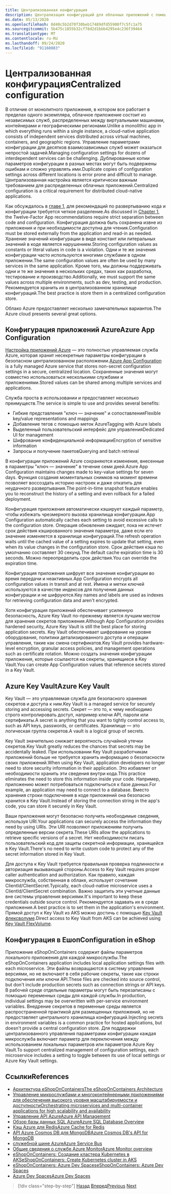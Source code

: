 ```yaml
---
title: Централизованная конфигурация
description: Централизация конфигураций для облачных приложений с помощью конфигурации приложений Azure и хранилища Азурекэй.
ms.date: 05/13/2020
ms.openlocfilehash: 0d40c5b2d70f30beb17489dfd55900f7c5fc1a75
ms.sourcegitcommit: 5b475c1855b32cf78d2d1bbb4295e4c236f39464
ms.translationtype: MT
ms.contentlocale: ru-RU
ms.lasthandoff: 09/24/2020
ms.locfileid: "91160883"
---
```

# <a name="centralized-configuration"></a><span data-ttu-id="ef7d6-103">Централизованная конфигурация</span><span class="sxs-lookup"><span data-stu-id="ef7d6-103">Centralized configuration</span></span>

<span data-ttu-id="ef7d6-104">В отличие от монолитного приложения, в котором все работает в пределах одного экземпляра, облачное приложение состоит из независимых служб, распределенных между виртуальными машинами, контейнерами и географическими регионами.</span><span class="sxs-lookup"><span data-stu-id="ef7d6-104">Unlike a monolithic app in which everything runs within a single instance, a cloud-native application consists of independent services distributed across virtual machines, containers, and geographic regions.</span></span> <span data-ttu-id="ef7d6-105">Управление параметрами конфигурации для десятков взаимозависимых служб может оказаться непростой задачей.</span><span class="sxs-lookup"><span data-stu-id="ef7d6-105">Managing configuration settings for dozens of interdependent services can be challenging.</span></span> <span data-ttu-id="ef7d6-106">Дублированные копии параметров конфигурации в разных местах могут быть подвержены ошибкам и сложно управлять ими.</span><span class="sxs-lookup"><span data-stu-id="ef7d6-106">Duplicate copies of configuration settings across different locations is error prone and difficult to manage.</span></span> <span data-ttu-id="ef7d6-107">Централизованная настройка является критически важным требованием для распределенных облачных приложений.</span><span class="sxs-lookup"><span data-stu-id="ef7d6-107">Centralized configuration is a critical requirement for distributed cloud-native applications.</span></span>

<span data-ttu-id="ef7d6-108">Как обсуждалось в [главе 1](introduction.md), для рекомендаций по развертыванию кода и конфигурации требуется четкое разделение.</span><span class="sxs-lookup"><span data-stu-id="ef7d6-108">As discussed in [Chapter 1](introduction.md), the Twelve-Factor App recommendations require strict separation between code and configuration.</span></span> <span data-ttu-id="ef7d6-109">Конфигурация должна быть сохранена извне из приложения и при необходимости доступна для чтения.</span><span class="sxs-lookup"><span data-stu-id="ef7d6-109">Configuration must be stored externally from the application and read-in as needed.</span></span> <span data-ttu-id="ef7d6-110">Хранение значений конфигурации в виде констант или литеральных значений в коде является нарушением.</span><span class="sxs-lookup"><span data-stu-id="ef7d6-110">Storing configuration values as constants or literal values in code is a violation.</span></span> <span data-ttu-id="ef7d6-111">Одни и те же значения конфигурации часто используются многими службами в одном приложении.</span><span class="sxs-lookup"><span data-stu-id="ef7d6-111">The same configuration values are often be used by many services in the same application.</span></span> <span data-ttu-id="ef7d6-112">Кроме того, мы должны поддерживать одни и те же значения в нескольких средах, таких как разработка, тестирование и производство.</span><span class="sxs-lookup"><span data-stu-id="ef7d6-112">Additionally, we must support the same values across multiple environments, such as dev, testing, and production.</span></span> <span data-ttu-id="ef7d6-113">Рекомендуется хранить их в централизованном хранилище конфигураций.</span><span class="sxs-lookup"><span data-stu-id="ef7d6-113">The best practice is store them in a centralized configuration store.</span></span>

<span data-ttu-id="ef7d6-114">Облако Azure предоставляет несколько замечательных вариантов.</span><span class="sxs-lookup"><span data-stu-id="ef7d6-114">The Azure cloud presents several great options.</span></span>

## <a name="azure-app-configuration"></a><span data-ttu-id="ef7d6-115">Конфигурация приложений Azure</span><span class="sxs-lookup"><span data-stu-id="ef7d6-115">Azure App Configuration</span></span>

<span data-ttu-id="ef7d6-116">[Настройка приложений Azure](/azure/azure-app-configuration/overview) — это полностью управляемая служба Azure, которая хранит несекретные параметры конфигурации в безопасном централизованном расположении.</span><span class="sxs-lookup"><span data-stu-id="ef7d6-116">[Azure App Configuration](/azure/azure-app-configuration/overview) is a fully managed Azure service that stores non-secret configuration settings in a secure, centralized location.</span></span> <span data-ttu-id="ef7d6-117">Сохраненные значения могут совместно использоваться несколькими службами и приложениями.</span><span class="sxs-lookup"><span data-stu-id="ef7d6-117">Stored values can be shared among multiple services and applications.</span></span>

<span data-ttu-id="ef7d6-118">Служба проста в использовании и предоставляет несколько преимуществ.</span><span class="sxs-lookup"><span data-stu-id="ef7d6-118">The service is simple to use and provides several benefits:</span></span>

- <span data-ttu-id="ef7d6-119">Гибкие представления "ключ — значение" и сопоставления</span><span class="sxs-lookup"><span data-stu-id="ef7d6-119">Flexible key/value representations and mappings</span></span>
- <span data-ttu-id="ef7d6-120">Добавление тегов с помощью меток Azure</span><span class="sxs-lookup"><span data-stu-id="ef7d6-120">Tagging with Azure labels</span></span>
- <span data-ttu-id="ef7d6-121">Выделенный пользовательский интерфейс для управления</span><span class="sxs-lookup"><span data-stu-id="ef7d6-121">Dedicated UI for management</span></span>
- <span data-ttu-id="ef7d6-122">Шифрование конфиденциальной информации</span><span class="sxs-lookup"><span data-stu-id="ef7d6-122">Encryption of sensitive information</span></span>
- <span data-ttu-id="ef7d6-123">Запросы и получение пакетов</span><span class="sxs-lookup"><span data-stu-id="ef7d6-123">Querying and batch retrieval</span></span>

<span data-ttu-id="ef7d6-124">В конфигурации приложений Azure сохраняются изменения, внесенные в параметры "ключ — значение" в течение семи дней.</span><span class="sxs-lookup"><span data-stu-id="ef7d6-124">Azure App Configuration maintains changes made to key-value settings for seven days.</span></span> <span data-ttu-id="ef7d6-125">Функция создания моментальных снимков на момент времени позволяет воссоздать историю настроек и даже откатить для неудачного развертывания.</span><span class="sxs-lookup"><span data-stu-id="ef7d6-125">The point-in-time snapshot feature enables you to reconstruct the history of a setting and even rollback for a failed deployment.</span></span>

<span data-ttu-id="ef7d6-126">Конфигурация приложения автоматически кэширует каждый параметр, чтобы избежать чрезмерного вызова хранилища конфигурации.</span><span class="sxs-lookup"><span data-stu-id="ef7d6-126">App Configuration automatically caches each setting to avoid excessive calls to the configuration store.</span></span> <span data-ttu-id="ef7d6-127">Операция обновления ожидает, пока не истечет срок действия кэшированного значения параметра, даже если его значение изменяется в хранилище конфигураций.</span><span class="sxs-lookup"><span data-stu-id="ef7d6-127">The refresh operation waits until the cached value of a setting expires to update that setting, even when its value changes in the configuration store.</span></span> <span data-ttu-id="ef7d6-128">Срок действия кэша по умолчанию составляет 30 секунд.</span><span class="sxs-lookup"><span data-stu-id="ef7d6-128">The default cache expiration time is 30 seconds.</span></span> <span data-ttu-id="ef7d6-129">Можно переопределить срок действия.</span><span class="sxs-lookup"><span data-stu-id="ef7d6-129">You can override the expiration time.</span></span>

<span data-ttu-id="ef7d6-130">Конфигурация приложения шифрует все значения конфигурации во время передачи и неактивных.</span><span class="sxs-lookup"><span data-stu-id="ef7d6-130">App Configuration encrypts all configuration values in transit and at rest.</span></span> <span data-ttu-id="ef7d6-131">Имена и метки ключей используются в качестве индексов для получения данных конфигурации и не шифруются.</span><span class="sxs-lookup"><span data-stu-id="ef7d6-131">Key names and labels are used as indexes for retrieving configuration data and aren't encrypted.</span></span>

<span data-ttu-id="ef7d6-132">Хотя конфигурация приложений обеспечивает усиленную безопасность, Azure Key Vault по-прежнему является лучшим местом для хранения секретов приложения.</span><span class="sxs-lookup"><span data-stu-id="ef7d6-132">Although App Configuration provides hardened security, Azure Key Vault is still the best place for storing application secrets.</span></span> <span data-ttu-id="ef7d6-133">Key Vault обеспечивает шифрование на уровне оборудования, политики детализированного доступа и операции управления, такие как смена сертификатов.</span><span class="sxs-lookup"><span data-stu-id="ef7d6-133">Key Vault provides hardware-level encryption, granular access policies, and management operations such as certificate rotation.</span></span> <span data-ttu-id="ef7d6-134">Можно создать значения конфигурации приложения, которые ссылаются на секреты, хранящиеся в Key Vault.</span><span class="sxs-lookup"><span data-stu-id="ef7d6-134">You can create App Configuration values that reference secrets stored in a Key Vault.</span></span>

## <a name="azure-key-vault"></a><span data-ttu-id="ef7d6-135">Azure Key Vault</span><span class="sxs-lookup"><span data-stu-id="ef7d6-135">Azure Key Vault</span></span>

<span data-ttu-id="ef7d6-136">Key Vault — это управляемая служба для безопасного хранения секретов и доступа к ним.</span><span class="sxs-lookup"><span data-stu-id="ef7d6-136">Key Vault is a managed service for securely storing and accessing secrets.</span></span> <span data-ttu-id="ef7d6-137">Секрет — это то, к чему необходимо строго контролировать доступ, например ключи API, пароли или сертификаты.</span><span class="sxs-lookup"><span data-stu-id="ef7d6-137">A secret is anything that you want to tightly control access to, such as API keys, passwords, or certificates.</span></span> <span data-ttu-id="ef7d6-138">Хранилище — это логическая группа секретов.</span><span class="sxs-lookup"><span data-stu-id="ef7d6-138">A vault is a logical group of secrets.</span></span>

<span data-ttu-id="ef7d6-139">Key Vault значительно снижает вероятность случайной утечки секретов.</span><span class="sxs-lookup"><span data-stu-id="ef7d6-139">Key Vault greatly reduces the chances that secrets may be accidentally leaked.</span></span> <span data-ttu-id="ef7d6-140">При использовании Key Vault разработчикам приложений больше не требуется хранить информацию о безопасности своих приложений.</span><span class="sxs-lookup"><span data-stu-id="ef7d6-140">When using Key Vault, application developers no longer need to store security information in their application.</span></span> <span data-ttu-id="ef7d6-141">Это избавляет от необходимости хранить эти сведения внутри кода.</span><span class="sxs-lookup"><span data-stu-id="ef7d6-141">This practice eliminates the need to store this information inside your code.</span></span> <span data-ttu-id="ef7d6-142">Например, приложению может потребоваться подключиться к базе данных.</span><span class="sxs-lookup"><span data-stu-id="ef7d6-142">For example, an application may need to connect to a database.</span></span> <span data-ttu-id="ef7d6-143">Вместо хранения строки подключения в коде приложений она безопасно хранится в Key Vault.</span><span class="sxs-lookup"><span data-stu-id="ef7d6-143">Instead of storing the connection string in the app's code, you can store it securely in Key Vault.</span></span>

<span data-ttu-id="ef7d6-144">Ваши приложения могут безопасно получить необходимые сведения, используя URI.</span><span class="sxs-lookup"><span data-stu-id="ef7d6-144">Your applications can securely access the information they need by using URIs.</span></span> <span data-ttu-id="ef7d6-145">Эти URI позволяют приложениям получить определенные версии секрета.</span><span class="sxs-lookup"><span data-stu-id="ef7d6-145">These URIs allow the applications to retrieve specific versions of a secret.</span></span> <span data-ttu-id="ef7d6-146">Нет необходимости писать пользовательский код для защиты секретной информации, хранящейся в Key Vault.</span><span class="sxs-lookup"><span data-stu-id="ef7d6-146">There's no need to write custom code to protect any of the secret information stored in Key Vault.</span></span>

<span data-ttu-id="ef7d6-147">Для доступа к Key Vault требуется правильная проверка подлинности и авторизация вызывающей стороны.</span><span class="sxs-lookup"><span data-stu-id="ef7d6-147">Access to Key Vault requires proper caller authentication and authorization.</span></span> <span data-ttu-id="ef7d6-148">Как правило, каждая микрослужба, собственная в облаке, использует сочетание ClientId/ClientSecret.</span><span class="sxs-lookup"><span data-stu-id="ef7d6-148">Typically, each cloud-native microservice uses a ClientId/ClientSecret combination.</span></span> <span data-ttu-id="ef7d6-149">Важно защитить эти учетные данные вне системы управления версиями.</span><span class="sxs-lookup"><span data-stu-id="ef7d6-149">It's important to keep these credentials outside source control.</span></span> <span data-ttu-id="ef7d6-150">Рекомендуется задавать их в среде приложения.</span><span class="sxs-lookup"><span data-stu-id="ef7d6-150">A best practice is to set them in  the application's environment.</span></span> <span data-ttu-id="ef7d6-151">Прямой доступ к Key Vault из AKS можно достичь с помощью [Key Vault флексволуме](https://github.com/Azure/kubernetes-keyvault-flexvol).</span><span class="sxs-lookup"><span data-stu-id="ef7d6-151">Direct access to Key Vault from AKS can be achieved using [Key Vault FlexVolume](https://github.com/Azure/kubernetes-keyvault-flexvol).</span></span>

## <a name="configuration-in-eshop"></a><span data-ttu-id="ef7d6-152">Конфигурация в Ешоп</span><span class="sxs-lookup"><span data-stu-id="ef7d6-152">Configuration in eShop</span></span>

<span data-ttu-id="ef7d6-153">Приложение eShopOnContainers содержит файлы параметров локального приложения для каждой микрослужбы.</span><span class="sxs-lookup"><span data-stu-id="ef7d6-153">The eShopOnContainers application includes local application settings files with each microservice.</span></span> <span data-ttu-id="ef7d6-154">Эти файлы возвращаются в систему управления версиями, но не включают в себя рабочие секреты, такие как строки подключения или ключи API.</span><span class="sxs-lookup"><span data-stu-id="ef7d6-154">These files are checked into source control, but don't include production secrets such as connection strings or API keys.</span></span> <span data-ttu-id="ef7d6-155">В рабочей среде отдельные параметры могут быть перезаписаны с помощью переменных среды для каждой службы.</span><span class="sxs-lookup"><span data-stu-id="ef7d6-155">In production, individual settings may be overwritten with per-service environment variables.</span></span> <span data-ttu-id="ef7d6-156">Внедрение секретов в переменные среды является распространенной практикой для размещенных приложений, но не предоставляет центрального хранилища конфигураций.</span><span class="sxs-lookup"><span data-stu-id="ef7d6-156">Injecting secrets in environment variables is a common practice for hosted applications, but doesn't provide a central configuration store.</span></span> <span data-ttu-id="ef7d6-157">Для поддержки централизованного управления параметрами конфигурации каждая микрослужба включает параметр для переключения между использованием локальных параметров или параметров Azure Key Vault.</span><span class="sxs-lookup"><span data-stu-id="ef7d6-157">To support centralized management of configuration settings, each microservice includes a setting to toggle between its use of local settings or Azure Key Vault settings.</span></span>

## <a name="references"></a><span data-ttu-id="ef7d6-158">Ссылки</span><span class="sxs-lookup"><span data-stu-id="ef7d6-158">References</span></span>

- [<span data-ttu-id="ef7d6-159">Архитектура eShopOnContainers</span><span class="sxs-lookup"><span data-stu-id="ef7d6-159">The eShopOnContainers Architecture</span></span>](https://github.com/dotnet-architecture/eShopOnContainers/wiki/Architecture)
- [<span data-ttu-id="ef7d6-160">Управление микрослужбами и многоконтейнерными приложениями для обеспечения высокого уровня масштабируемости и доступности</span><span class="sxs-lookup"><span data-stu-id="ef7d6-160">Orchestrating microservices and multi-container applications for high scalability and availability</span></span>](../microservices/architect-microservice-container-applications/scalable-available-multi-container-microservice-applications.md)
- [<span data-ttu-id="ef7d6-161">Управление API Azure</span><span class="sxs-lookup"><span data-stu-id="ef7d6-161">Azure API Management</span></span>](/azure/api-management/api-management-key-concepts)
- [<span data-ttu-id="ef7d6-162">Обзор базы данных SQL Azure</span><span class="sxs-lookup"><span data-stu-id="ef7d6-162">Azure SQL Database Overview</span></span>](/azure/sql-database/sql-database-technical-overview)
- [<span data-ttu-id="ef7d6-163">Кэш Azure для Redis</span><span class="sxs-lookup"><span data-stu-id="ef7d6-163">Azure Cache for Redis</span></span>](https://azure.microsoft.com/services/cache/)
- [<span data-ttu-id="ef7d6-164">API Azure Cosmos DB для MongoDB</span><span class="sxs-lookup"><span data-stu-id="ef7d6-164">Azure Cosmos DB's API for MongoDB</span></span>](/azure/cosmos-db/mongodb-introduction)
- [<span data-ttu-id="ef7d6-165">служебной шине Azure</span><span class="sxs-lookup"><span data-stu-id="ef7d6-165">Azure Service Bus</span></span>](/azure/service-bus-messaging/service-bus-messaging-overview)
- [<span data-ttu-id="ef7d6-166">Общие сведения о службе Azure Monitor</span><span class="sxs-lookup"><span data-stu-id="ef7d6-166">Azure Monitor overview</span></span>](/azure/azure-monitor/overview)
- <span data-ttu-id="ef7d6-167">[eShopOnContainers: Создание кластера Kubernetes в AKS](https://github.com/dotnet-architecture/eShopOnContainers/wiki/Deploy-to-Azure-Kubernetes-Service-(AKS)#create-kubernetes-cluster-in-aks)</span><span class="sxs-lookup"><span data-stu-id="ef7d6-167">[eShopOnContainers: Create Kubernetes cluster in AKS](https://github.com/dotnet-architecture/eShopOnContainers/wiki/Deploy-to-Azure-Kubernetes-Service-(AKS)#create-kubernetes-cluster-in-aks)</span></span>
- [<span data-ttu-id="ef7d6-168">eShopOnContainers: Azure Dev Spaces</span><span class="sxs-lookup"><span data-stu-id="ef7d6-168">eShopOnContainers: Azure Dev Spaces</span></span>](https://github.com/dotnet-architecture/eShopOnContainers/wiki/Azure-Dev-Spaces)
- [<span data-ttu-id="ef7d6-169">Azure Dev Spaces</span><span class="sxs-lookup"><span data-stu-id="ef7d6-169">Azure Dev Spaces</span></span>](/azure/dev-spaces/about)

>[!div class="step-by-step"]
><span data-ttu-id="ef7d6-170">[Назад](deploy-eshoponcontainers-azure.md)
>[Вперед](scale-applications.md)</span><span class="sxs-lookup"><span data-stu-id="ef7d6-170">[Previous](deploy-eshoponcontainers-azure.md)
[Next](scale-applications.md)</span></span>
